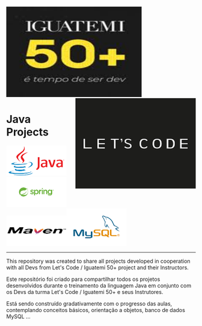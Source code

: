<img src="img/iguatemi.jpg" width=360 height=240 alt ="Iguatemi"> <img src="img/letscode.png" width=320 height=240 alt ="Lets Code" align="right">


# Java Projects

<img src="img/java.png" width=160 height=80 alt ="Java"> <img src="img/spring.png" width=160 height=80 alt="Spring"><img src="img/maven.png" width=160 height=80 alt="Maven"><img src="img/mysql.png" width=160 height=100 alt="MySQL">

<hr>
<p>This repository was created to share all projects developed in cooperation with all Devs from Let's Code / Iguatemi 50+ project and their Instructors.</p>

<p>Este repositório foi criado para compartilhar todos os projetos desenvolvidos durante o treinamento da linguagem  Java em conjunto com os Devs da turma Let's Code / Iguatemi 50+ e seus Instrutores.</p>

<p> Está sendo construído gradativamente com o progresso das aulas, contemplando conceitos básicos, orientação a objetos, banco de dados MySQL ... </p>
